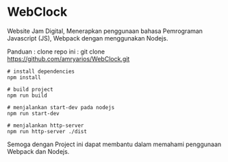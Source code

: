 # WebClock
Website Jam Digital, Menerapkan penggunaan bahasa Pemrograman Javascript (JS), Webpack dengan menggunakan Nodejs.

Panduan :
clone repo ini : git clone https://github.com/amryarios/WebClock.git

	# install dependencies 
	npm install
	
	# build project
	npm run build
	
	# menjalankan start-dev pada nodejs
	npm run start-dev
	
	# menjalankan http-server
	npm run http-server ./dist

Semoga dengan Project ini dapat membantu dalam memahami penggunaan Webpack dan Nodejs.
